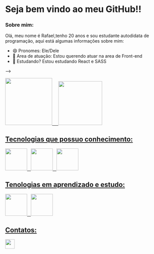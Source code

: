# Seja bem vindo ao meu GitHub!!

 ### Sobre mim:
<p> Olá, meu nome é Rafael,tenho 20 anos e sou estudante autodidata de programação, aqui está algumas informações sobre mim: </p>
 
 - 😄 Pronomes: Ele/Dele
- 🔭 Area de atuação: Estou querendo atuar na area de Front-end
- 🌱 Estudando? Estou estudando React e SASS


-->

<div >
 <a href='https://github.com/Guerrito20'>
<img height='150em' src="https://github-readme-stats.vercel.app/api?username=Guerrito20&hide=stars,prs&show_icons=true&theme=radical&include_all_commits=true" />
&nbsp; &nbsp;
  
 <img height='140em' src="https://github-readme-stats.vercel.app/api/top-langs/?username=Guerrito20&layout=compact&langs_count=16&theme=radical" />
</div>

 ##


## Tecnologias que possuo conhecimento: <br>
<div>
 
 
 <img width='70em' src="https://cdn.jsdelivr.net/gh/devicons/devicon/icons/css3/css3-plain-wordmark.svg" />
 &nbsp;
 <img width='70em' src="https://cdn.jsdelivr.net/gh/devicons/devicon/icons/javascript/javascript-original.svg" />
 &nbsp;
 <img width='70em'src="https://cdn.jsdelivr.net/gh/devicons/devicon/icons/html5/html5-plain-wordmark.svg" />
 </div>
 
 
 
 ## Tenologias em aprendizado e estudo: <br>
 <div>
  <img width='70em' src="https://cdn.jsdelivr.net/gh/devicons/devicon/icons/sass/sass-original.svg" />
   &nbsp;
  <img width='70em' src="https://cdn.jsdelivr.net/gh/devicons/devicon/icons/react/react-original-wordmark.svg" />
  
 </div>
 
 ## Contatos:
 
 <div>
  <a href= 'driinkssz@gmail.com'>
  <img height='30em' src='https://img.shields.io/badge/Gmail-D14836?style=for-the-badge&logo=gmail&logoColor=white'>
  </a>
  
  
 </div>
 
 
 
